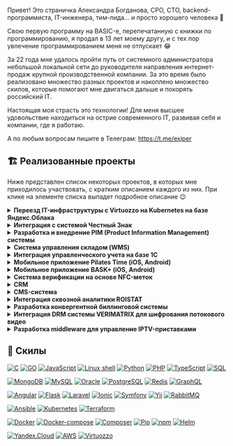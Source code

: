 Привет! Это страничка Александра Богданова, CPO, CTO, backend-программиста, IT-инженера, тим-лида... и просто хорошего человека 🤗

Свою первую программу на BASIC-е, перепечатанную с книжки по программированию, я продал в 13 лет моему другу, и с тех пор увлечение программированием меня не отпускает 😂

За 22 года мне удалось пройти путь от системного администратора небольшой локальной сети до руководителя направления интернет-продаж крупной производственной компании. За это время было реализовано множество разных проектов и накоплено множество скилов, которые помогают мне двигаться дальше и покорять российский IT. 

Настоящая моя страсть это технологии! Для меня высшее удовольствие находиться на острие современного IT, развивая себя и компании, где я работаю. 

<!--Кстати, вы можете [нанять меня на работу 🤩](https://career.habr.com/exiper)-->
А по любым вопросам пишите в Телеграм: https://t.me/exiper

## 🏗️ Реализованные проекты

Ниже представлен список некоторых проектов, в которых мне приходилось участвовать, с кратким описанием каждого из них. При клике на элементе списка выпадет подробное описание 😉

<details>
<summary><strong>Переезд IT-инфраструктуры с Virtuozzo на Kubernetes на базе Яндекс.Облака</strong></summary>
<br />
<img src="assets/virtuozzo-to-yc.png" alt=""/>
<br />
🧐 <b>Кейс:</b> В процессе развития наших e-commerce сервисов мы заметили, что всё чаще отвлекаемся на проблемы, связанные с обеспечением мониторинга, доступности и надежности работы наших сервисов. То где-то кончатся ресурсы, то ляжет целый хост-сервер с кучей виртуалок "на борту". И хотя у нас были наработки по холодной и горячей замене, а также налажен процесс восстановления из бекапов, всё-таки хотелось тратить еще меньше времени на то, чтобы заниматься любимым делом - создавать любимые сервисы. Поэтому мы начали искать более гламурное решение. <br /><br />
❔ <b>Проблема:</b> Рассмотрев разные варианты (а среди них были: другое решение по виртуализации, приватное и публичное облако) мы остановились на варианте переезда в Яндекс.Облако. Причины, которые побудили нас это сделать:
<ul>
	<li>Серьезный крупный провайдер, который завтра не закроется</li>
	<li>Выполнение требования к лоализации данных</li>
	<li>По предварительным подсчетам стоимость выходила меньше (хотя здесь мы обманулись</li>
	<li>Встроенный по-умолчанию мониторинг и бекапы</li>
	<li>Решение проблем с доступностью благодаря наличию Managed Kubernetes</li>
	<li>Большое количество интересных сервисов, которые мы могли бы использовать в процессе развития наших сервисов</li>
</ul>
Выбрав решение, мы стали делать план переноса с текущей инфраструктуры в облако. По предварительным прикидкам выходило, что перенести предстояло порядка 130 сервисов, и переносить их в том виде, в каком они ранее работали (1 сервис - 1 виртуальная машина) не представляется возможным из-за очень высокой цены. <br /><br />
➡️ <b>Решение:</b> Было решено сразу начать оформлять каждый из сервисов в виде docker-образа и размещать сервисы в Kubernetes. Это, в свою очередь потребовало от нас изменить подход к разработке, внедрив полноценный CI/CD, но благо на базе платформы Kubernetes сделать это оказалось очень просто. <br /> Таким образом, в течение порядка 6 месяцев был произведен переезд внутренних корпоративных систем (WMS, CRM, CMS, PIM) в облако. <br /><br />
✅ <b>Результат:</b> Уже после переноса первых сервисов на новую платформу и настройку CI/CD удалось оценить, насколько стал удобен процесс разработки и обслуживания инфраструктуры. Релизы теперь делались гораздо быстрее (часы вместо дней), а контроль над состоянием инфраструктуры стал просто тотальным. К сожалению, я ушел из компании, когда процесс переезда еще только продолжался, поэтому полностью оценить весь спектр преимуществ от переезда мне не удалось. 
 <br /> <br />
<b>Используемый стек технологий:</b><br />

[![Kubernetes](https://img.shields.io/badge/IaaS-Kubernetes-yellow)](https://github.com/ab-kily)
[![Docker](https://img.shields.io/badge/Tools-Docker-black)](https://github.com/ab-kily)
[![Docker-compose](https://img.shields.io/badge/Tools-Docker%20compose-black)](https://github.com/ab-kily)
[![Helm](https://img.shields.io/badge/Tools-Helm-black)](https://github.com/ab-kily)
[![Yandex.Cloud](https://img.shields.io/badge/Cloud-Yandex.Cloud-white)](https://github.com/ab-kily)
[![Virtuozzo](https://img.shields.io/badge/Cloud-Virtuozzo-white)](https://github.com/ab-kily)

</details>

<details>
<summary><strong>Интеграция с системой Честный Знак</strong></summary>
<br />
<img src="assets/chesny_znak.jpg" alt=""/>
<br />
🧐 <b>Кейс:</b> Бизнес, в котором я работал, помимо всего прочего, продавал верхнюю одежду. С 1-го января 2021 года,  в соответствии с законодательством, такая одежда в обязательном порядке должна маркироваться специальными кодами формата DataMatrix, эмитировать которые поручено единому оператору - Центру Развития Перспективных Технологий (ЦРПТ), а сама система маркировки называется Честный Знак. <br /><br />
❔ <b>Проблема:</b> Проблема заключалась в том, что данные коды являются аналогом акцизных марок для алкоголя, и учет должен производиться как на входе (при приёмке или возврате товара от покупателя), так и на выходе (при продаже или возврату поставщику). Учет должен быть стожайший, т.к., помимо штрафов, система накладывала множество ограничений на движение неучтенных кодов маркировки между организациями по линии продавец-поставщик или продавец-покупатель. Кроме этого, наличие кодов и необходимости дополнительного сканирования этого кода приёмщиками и продавцами на каждом из этапов движения товара вело к увеличению времени сборки заказов, что печалило руководство, а оно печалило нас...  Соответственно, учет этих кодов без использования какой-либо автоматизации являлся абсолютно нереалистичным. Ситуация усугублялась тем, что рынке не было приемлемых решений по маркировке товаров, т.к. сам рынок только создавался. <br /><br />
➡️ <b>Решение:</b>Изучив доступные на рынке решения, мы пришли к выводу, что они нам не подходят и стали думать над собственным решением. Изучив API множества подсистем системы Честный Знак (а подсистем было много - TRUE API, API ГИС МТ, СУЗ API и ряд других), они показались нам достаточно зрелыми и юзабельными (что не часто для API гос. компаний), и мы решили сделать собственное решение, автоматизирующее работу с данными кодами. Были разработаны:
<ul>
	<li> PHP-библиотека (https://github.com/kilylabs/true-api-cli) для взаимодействием с API Честный Знак</li>
	<li>Интеграция между нашей складской WMS-системой и Честный Знак</li>
	<li>Закуплено оборудование для печати маркировки</li>
</ul><br />
✅ <b>Результат:</b> Разработка заняла порядка 2-х месяцев, по итогам которой нам удалось практически полностью автоматизировать работу с кодами маркировки (за исключением участка приёмки и пересортицы). Более того, внедрение нашего решения позволило отслеживать историю движения каждого маркируемого товара, что дало маркетологам новую порцию интересных данных для анализа (например, почему одна и та же женская куртка продавалась и возвращалась 5 раз подряд на склад). Более того, в нашем решении нам удалось избавиться от необходимости двойного сканирования штрих кодов - самого штрих-кода изделия и DataMatrix кода Честного Знака. Таким образом, все операции по работе с макировкой производились прозрачно для комплектовщиков, и не приводили к увеличению сроков сборки заказов. 
<br /><br />
<b>Используемый стек технологий:</b><br />

[![PHP](https://img.shields.io/badge/Lang-PHP-blue)](https://github.com/ab-kily)
[![MySQL](https://img.shields.io/badge/DB-MySQL-orange)](https://github.com/ab-kily)
[![Yii](https://img.shields.io/badge/Framework-Yii-green)](https://github.com/ab-kily)

</details>

<details>
<summary><strong>Разработка и внедрение PIM (Product Information Management) системы</strong></summary>
<br />
<img src="assets/pimcore.jpg" alt=""/>
<br />
🧐 <b>Кейс:</b> Бизнес, в котором я работал, одной из первоочередных задач ставил качество контента, размещенного на сайтах (карточки товаров) и в печатных материалах. Однако, когда речь идет об одежде (а именно она составляла наибольший портфель заказов в компании), которая очень вариативна по своей природе (одной модели может соответствовать множество вариаций цветов, и размеров), и были определенные сложности с тем, чтобы обеспечивать должное качество и заполненность карточек товаров.<br /><br />
❔ <b>Проблема:</b> Стандартные техники работы с контентом, такие как хранение всё на каком-нибудь корпоративном файл-сервере и ведение карточек в Excel-е были очень не удобны (большая вероятность ошибиться), и нам было поручено найти  подходящее решение. Первым делом, изучив проблему, для более гибкого управления контентом было решено попробовать использовать систему класса PIM (Product Information Management). Изучали 2 системы - Akeneo и PIMcore. Выбор пал на них по очень простым причинам - они OSS (хотя и имели Enterprise версии), и обе имели развитые возможности по работе с одеждой. Проведя исследования этих систем, как часто это бывает с OSS системами, качество оставляло желать лучшего. <br /><br />
➡️ <b>Решение:</b> Отправив несколько багрепортов и даже пару пул-реквестов, и получив стандартную отписку, мол, покупайте Enterprise версию и будет вам счастье, нами было решено разработать подобную систему самостоятельно. Были реализованы основные необходимые нам функции PIM-системы, в частности:
<ul>
	<li>Централизация информации о контенте</li>
	<li>Поддержка CRUD-операций для всего спектра информации о товаре (текст, характеристики, картинки, документация, связи между товарами и др.)</li>
	<li>Workflow для заполнения карточки товара</li>
	<li>KPIs по статусу заполненности карточек товара</li>
	<li>Поддержка операцией импорта, также и экспорта контента (GraphQL)</li>
</ul><br />
✅ <b>Результат:</b> По результату внедрения этой системы на горизонте 6-и месяцев качество контента заметно улучшилось, что положительно сказалось на выручке компании.
 <br /> <br />

<b>Используемый стек технологий:</b><br />
[![Angular](https://img.shields.io/badge/Framework-Angular-green)](https://github.com/ab-kily)
[![Symfony](https://img.shields.io/badge/Framework-Symfony-green)](https://github.com/ab-kily)
[![Symfony](https://img.shields.io/badge/Framework-Yii-green)](https://github.com/ab-kily)
[![MySQL](https://img.shields.io/badge/DB-MySQL-orange)](https://github.com/ab-kily)
[![GraphQL](https://img.shields.io/badge/DB-GraphQL-orange)](https://github.com/ab-kily)
[![PHP](https://img.shields.io/badge/Lang-PHP-blue)](https://github.com/ab-kily)

</details>

<details>
<summary><strong>Система управления складом (WMS)</strong></summary>
<br />
<img src="assets/wms.jpg" alt=""/>
<br />
🧐 <b>Кейс:</b> С высоты сегодняшнего дня, я могу сказать, что это был один из важнейших проектов, централизовавший всю информацию о движении товаров, благодаря которому бизнес получил буст для дальнейшего роста. А началось всё банально. <br /><br />
❔ <b>Проблема:</b> Как и все другие компании, для работы склада использовался 1С, где в полуручном режиме руководителем склада заносились движения товара при приёмке от поставщика, сборке и возрвтов заказов. Нужно ли говорить, что подобный подход вел к пересортицам, недостачам которые доходили до безумных 10% среди заявок на сборку товаров (то есть, по каждому десятому заказу была недостача или пересортица). Это всё накладывалось на долгое время поиска необходимого товара для сборки заказа, и в самые нагруженные месяцы ситуация решалась тем, что брались на работу 2-3 сборщика заказов. Кроме этого, менеджеры по продажам не имели информации о количестве товаров на складе, и не могли дать точные сроки по времени отправки заказов. Эта ситуация категорически не устраивала руководство компании. Предпринимались попытки перейти на другое ПО, типа облачного сервиса Мой Склад, но это никак не решало проблемы, лежавшией в основе - присутствие человеческого фактора при большинстве движений товаров. <br /><br />
➡️ <b>Решение:</b> После анализа ситуации и выявления корневой проблемы, было решать проблему комплексно:<ul>
	<li>Автоматизация по всему спектру операций движения товаров (приёмка товаров от поставщика, сборка заказа, приём возврата, возврат поставщику)</li>
	<li>Внедрение ячеестого склада для сокращения времени поиска нужного товара</li>
	<li>Максимальное исключение человеческого фактора из любый операций, связанных со складом (кроме контрольных)</li>
	<li>Остатки должны обновляться в режиме реального времени по мере поставки или убытия товара со склада</li>
	<li>Сбор статистики по каждому типу операций для дальнейшего анализа</li>
	<li>Отчетность по товарам, заполненности склада и ячеек, движениям товара</li>
	<li>Интеграция с CRM и CMS системами для обновления данных об остатках</li>
</ul>
Для решения этих проблем было проведено исследование доступного на российском рынке ПО на тот момент. Оказалось, что большинство решений было заточено под крупных игроков, и стоило очень дорого, и с требованием обязательной оплаты поддержки. Было решено самостоятельно разработать WMS систему, закупить ТСД терминалы и произвести интеграцию с тогда еще очень молодым и активно развивающимся стартапом, создающим ПО для терминалов - DataMobile. Преимущества решения:
<ul>
	<li>Современное standalone решение на базе ОС Android, которое не требует обязательной покупки какой-нибудь WMS-системы</li>
	<li>Открытый и хорошо докментированый протокол обмена на базе SOAP</li>
	<li>Очень продуманный интерфейс приложения, позволяющий минимизировать время проведения операций</li>
	<li>Широкий возможности по настройке приложения</li>
	<li>Очень дружелюбная качественная, бесплатная тех. поддержка</li>
</ul>
Определившись с программно-аппаратным комплексом, мы приступили к проектированию WMS системы. В качестве архитектуры приложения была выбрана распределенная Event-driven architecture, а в качестве системы обработки событий использовался RabbitMQ. <br /><br />
✅ <b>Результат:</b> После нескольких месяцев разработки, опытно-тестовой эксплуатации и внедрения решения, и после года эксплуатации удалось добиться следующих результатов:<ul>
	<li>Доля пересортиц в процессе сборки стала не более 0.3%</li>
	<li>Среднее время сборки заказаов сократилось на 70%</li>
	<li>Благодаря своевременному и точному количеству остатков на складе, у менеджеров по продажам стали расти CR уровня заказ-продажа.</li>
	<li>Благодаря скорости сборки заказа, даже в пиковые месяцы в компании работает один сборщик (экономия на 3-х доп. сборщиках, которые привлекались ранее).</li>
</ul>
Данная система позволила компании решить текущие проблемы, а гибкость её архитектуры позволила в дальнейшем легко расширять и интегрировать в неё дополнительную функциональность (см. проект по интеграции системы Честный Знак).   <br /><br />

<b>Используемый стек технологий:</b><br />
[![Angular](https://img.shields.io/badge/Framework-Angular-green)](https://github.com/ab-kily)
[![Yii](https://img.shields.io/badge/Framework-Symfony-green)](https://github.com/ab-kily)
[![MySQL](https://img.shields.io/badge/DB-MySQL-orange)](https://github.com/ab-kily)
[![RabbitMQ](https://img.shields.io/badge/Message%20brokers-RabbitMQ-red)](https://github.com/ab-kily)
[![PHP](https://img.shields.io/badge/Lang-PHP-blue)](https://github.com/ab-kily)
[![JavaScript](https://img.shields.io/badge/Lang-JavaScript-blue)](https://github.com/ab-kily)	
[![Docker](https://img.shields.io/badge/Tools-Docker-black)](https://github.com/ab-kily)

</details>

<details>
<summary><strong>Интеграция управленческого учета на базе 1С</strong></summary>

TODO: найти время чтобы описать

</details>

<details>
<summary><strong>Мобильное приложение Pilates Time (iOS, Android)</strong></summary>

TODO: найти время чтобы описать

</details>


<details>
<summary><strong>Мобильное приложение BASK+ (iOS, Android)</strong></summary>

TODO: найти время чтобы описать

</details>
<details>
<summary><strong>Система верификации на основе NFC-меток</strong></summary>

TODO: найти время чтобы описать

</details>
<details>

<summary><strong>CRM</strong></summary>

TODO: найти время чтобы описать

</details>

<details>
<summary><strong>CMS-система</strong></summary>

TODO: найти время чтобы описать

</details>

<details>
<summary><strong>Интеграция сквозной аналитики ROISTAT</strong></summary>

TODO: найти время чтобы описать

</details>

<details>
<summary><strong>Разработка конвергентной биллинговой системы</strong></summary>

TODO: найти время чтобы описать

</details>

<details>
<summary><strong>Интеграция DRM системы VERIMATRIX для шифрования потокового видео </strong></summary>

TODO: найти время чтобы описать

</details>

<details>
<summary><strong>Разработка middleware для управление IPTV-приставками</strong></summary>

TODO: найти время чтобы описать

</details>


## 💼 Скилы
[![C](https://img.shields.io/badge/Lang-C-blue)](https://github.com/ab-kily) [![GO](https://img.shields.io/badge/Lang-GO-blue)](https://github.com/ab-kily) [![JavaScript](https://img.shields.io/badge/Lang-JavaScript-blue)](https://github.com/ab-kily) [![Linux shell](https://img.shields.io/badge/Lang-Linix%20sehll-blue)](https://github.com/ab-kily) [![Python](https://img.shields.io/badge/Lang-Python-blue)](https://github.com/ab-kily) [![PHP](https://img.shields.io/badge/Lang-PHP-blue)](https://github.com/ab-kily) [![TypeScript](https://img.shields.io/badge/Lang-TypeScript-blue)](https://github.com/ab-kily) [![SQL](https://img.shields.io/badge/Lang-SQL-blue)](https://github.com/ab-kily)

[![MongoDB](https://img.shields.io/badge/DB-MongoDB-orange)](https://github.com/ab-kily) [![MySQL](https://img.shields.io/badge/DB-MySQL-orange)](https://github.com/ab-kily) [![Oracle](https://img.shields.io/badge/DB-Oracle-orange)](https://github.com/ab-kily) [![PostgreSQL](https://img.shields.io/badge/DB-PostgreSQL-orange)](https://github.com/ab-kily) [![Redis](https://img.shields.io/badge/DB-Redis-orange)](https://github.com/ab-kily)  [![GraphQL](https://img.shields.io/badge/DB-GraphQL)](https://github.com/ab-kily) 

[![Angular](https://img.shields.io/badge/Framework-Angular-green)](https://github.com/ab-kily) [![Flask](https://img.shields.io/badge/Framework-Flask-green)](https://github.com/ab-kily) [![Laravel](https://img.shields.io/badge/Framework-Laravel-green)](https://github.com/ab-kily) [![Ionic](https://img.shields.io/badge/Framework-Ionic-green)](https://github.com/ab-kily) [![Symfony](https://img.shields.io/badge/Framework-Symfony-green)](https://github.com/ab-kily) [![Yii](https://img.shields.io/badge/Framework-Yii-green)](https://github.com/ab-kily) [![RabbitMQ](https://img.shields.io/badge/Message%20brokers-RabbitMQ-red)](https://github.com/ab-kily)

[![Ansible](https://img.shields.io/badge/IaaS-Ansible-yellow)](https://github.com/ab-kily) [![Kubernetes](https://img.shields.io/badge/IaaS-Kubernetes-yellow)](https://github.com/ab-kily) [![Terraform](https://img.shields.io/badge/IaaS-Terraform-yellow)](https://github.com/ab-kily)

[![Docker](https://img.shields.io/badge/Tools-Docker-black)](https://github.com/ab-kily) [![Docker-compose](https://img.shields.io/badge/Tools-Docker%20compose-black)](https://github.com/ab-kily) [![Composer](https://img.shields.io/badge/Tools-Composer-black)](https://github.com/ab-kily) [![Pip](https://img.shields.io/badge/Tools-Pip-black)](https://github.com/ab-kily) [![npm](https://img.shields.io/badge/Tools-Npm-black)](https://github.com/ab-kily) [![Helm](https://img.shields.io/badge/Tools-Helm-black)](https://github.com/ab-kily)

[![Yandex.Cloud](https://img.shields.io/badge/Cloud-Yandex.Cloud-white)](https://github.com/ab-kily) [![AWS](https://img.shields.io/badge/Cloud-AWS-white)](https://github.com/ab-kily) [![Virtuozzo](https://img.shields.io/badge/Cloud-Virtuozzo-white)](https://github.com/ab-kily)


